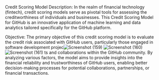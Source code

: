 Credit Scoring Model Description:
In the realm of financial technology (fintech), credit scoring models serve as pivotal tools for assessing the creditworthiness of individuals and businesses. This Credit Scoring Model for GitHub is an innovative application of machine learning and data analytics tailored specifically for the GitHub platform.

Objective: The primary objective of this credit scoring model is to evaluate the credit risk associated with GitHub users, particularly those engaged in software development projec![Screenshot (159)](https://github.com/Santhote/CodeAlpha_CreditScoring_Model/assets/157043917/8bfa2c41-2d3a-40c4-a59e-cc39cc887ce8)
![Screenshot (160)](https://github.com/Santhote/CodeAlpha_CreditScoring_Model/assets/157043917/8561ea6f-e64b-4ed1-8de3-30ad1fd7bcc6)
![Screenshot (161)](https://github.com/Santhote/CodeAlpha_CreditScoring_Model/assets/157043917/4f965da5-03ba-48a7-8f87-c66cd86843e7)
ts and collaborations within the GitHub community. By analyzing various factors, the model aims to provide insights into the financial reliability and trustworthiness of GitHub users, enabling better decision-making processes for potential collaborations, partnerships, or financial transactions.
